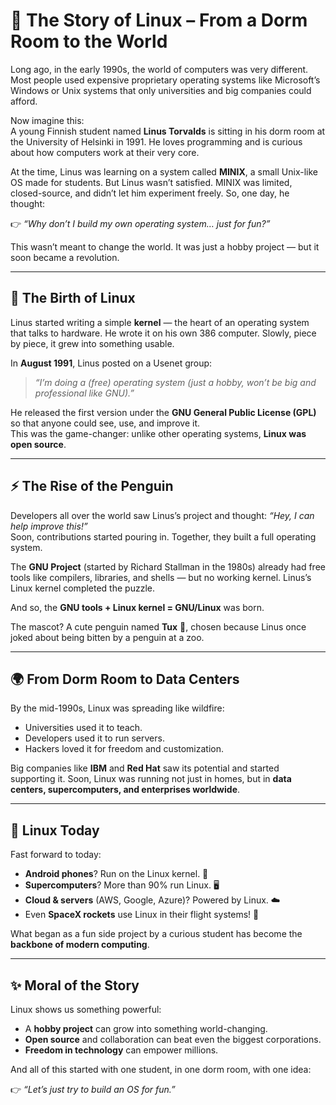 # 🐧 The Story of Linux – From a Dorm Room to the World

Long ago, in the early 1990s, the world of computers was very different. Most people used expensive proprietary operating systems like Microsoft’s Windows or Unix systems that only universities and big companies could afford.

Now imagine this:  
A young Finnish student named **Linus Torvalds** is sitting in his dorm room at the University of Helsinki in 1991. He loves programming and is curious about how computers work at their very core.

At the time, Linus was learning on a system called **MINIX**, a small Unix-like OS made for students. But Linus wasn’t satisfied. MINIX was limited, closed-source, and didn’t let him experiment freely. So, one day, he thought:

👉 *“Why don’t I build my own operating system… just for fun?”*

This wasn’t meant to change the world. It was just a hobby project — but it soon became a revolution.

---

## 🌱 The Birth of Linux

Linus started writing a simple **kernel** — the heart of an operating system that talks to hardware. He wrote it on his own 386 computer. Slowly, piece by piece, it grew into something usable.

In **August 1991**, Linus posted on a Usenet group:

> *“I’m doing a (free) operating system (just a hobby, won’t be big and professional like GNU).”*

He released the first version under the **GNU General Public License (GPL)** so that anyone could see, use, and improve it.  
This was the game-changer: unlike other operating systems, **Linux was open source**.

---

## ⚡ The Rise of the Penguin

Developers all over the world saw Linus’s project and thought: *“Hey, I can help improve this!”*  
Soon, contributions started pouring in. Together, they built a full operating system.

The **GNU Project** (started by Richard Stallman in the 1980s) already had free tools like compilers, libraries, and shells — but no working kernel. Linus’s Linux kernel completed the puzzle.

And so, the **GNU tools + Linux kernel = GNU/Linux** was born.  

The mascot? A cute penguin named **Tux** 🐧, chosen because Linus once joked about being bitten by a penguin at a zoo.

---

## 🌍 From Dorm Room to Data Centers

By the mid-1990s, Linux was spreading like wildfire:

- Universities used it to teach.  
- Developers used it to run servers.  
- Hackers loved it for freedom and customization.  

Big companies like **IBM** and **Red Hat** saw its potential and started supporting it. Soon, Linux was running not just in homes, but in **data centers, supercomputers, and enterprises worldwide**.

---

## 🚀 Linux Today

Fast forward to today:

- **Android phones**? Run on the Linux kernel. 📱  
- **Supercomputers**? More than 90% run Linux. 🖥️  
- **Cloud & servers** (AWS, Google, Azure)? Powered by Linux. ☁️  
- Even **SpaceX rockets** use Linux in their flight systems! 🚀  

What began as a fun side project by a curious student has become the **backbone of modern computing**.

---

## ✨ Moral of the Story

Linux shows us something powerful:

- A **hobby project** can grow into something world-changing.  
- **Open source** and collaboration can beat even the biggest corporations.  
- **Freedom in technology** can empower millions.  

And all of this started with one student, in one dorm room, with one idea:  

👉 *“Let’s just try to build an OS for fun.”*

